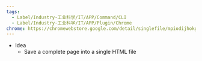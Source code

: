 ```yaml
---
tags:
  - Label/Industry-工业科学/IT/APP/Command/CLI
  - Label/Industry-工业科学/IT/APP/Plugin/Chrome
chrome: https://chromewebstore.google.com/detail/singlefile/mpiodijhokgodhhofbcjdecpffjipkle
---
```


- Idea
    - Save a complete page into a single HTML file
